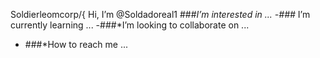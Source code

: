 Soldierleomcorp/{  Hi, I’m @Soldadoreal1
###*I’m interested in ...
-###* I’m currently learning ...
-###*I’m looking to collaborate on ...
- ###*How to reach me ...

<!---
Soldadoreal1/Soldadoreal1 is a ✨ special ✨ repository because its `README.md` (this file) appears on your GitHub profile.
You can click the Preview link to take a look at your changes.
--->
